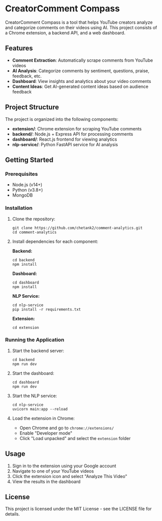 # CreatorComment Compass

CreatorComment Compass is a tool that helps YouTube creators analyze and categorize comments on their videos using AI. This project consists of a Chrome extension, a backend API, and a web dashboard.

## Features

- **Comment Extraction**: Automatically scrape comments from YouTube videos
- **AI Analysis**: Categorize comments by sentiment, questions, praise, feedback, etc.
- **Dashboard**: View insights and analytics about your video comments
- **Content Ideas**: Get AI-generated content ideas based on audience feedback

## Project Structure

The project is organized into the following components:

- **extension/**: Chrome extension for scraping YouTube comments
- **backend/**: Node.js + Express API for processing comments
- **dashboard/**: React.js frontend for viewing analytics
- **nlp-service/**: Python FastAPI service for AI analysis

## Getting Started

### Prerequisites

- Node.js (v14+)
- Python (v3.8+)
- MongoDB

### Installation

1. Clone the repository:
   ```
   git clone https://github.com/chetank2/comment-analytics.git
   cd comment-analytics
   ```

2. Install dependencies for each component:

   **Backend:**
   ```
   cd backend
   npm install
   ```

   **Dashboard:**
   ```
   cd dashboard
   npm install
   ```

   **NLP Service:**
   ```
   cd nlp-service
   pip install -r requirements.txt
   ```

   **Extension:**
   ```
   cd extension
   ```

### Running the Application

1. Start the backend server:
   ```
   cd backend
   npm run dev
   ```

2. Start the dashboard:
   ```
   cd dashboard
   npm run dev
   ```

3. Start the NLP service:
   ```
   cd nlp-service
   uvicorn main:app --reload
   ```

4. Load the extension in Chrome:
   - Open Chrome and go to `chrome://extensions/`
   - Enable "Developer mode"
   - Click "Load unpacked" and select the `extension` folder

## Usage

1. Sign in to the extension using your Google account
2. Navigate to one of your YouTube videos
3. Click the extension icon and select "Analyze This Video"
4. View the results in the dashboard

## License

This project is licensed under the MIT License - see the LICENSE file for details.

